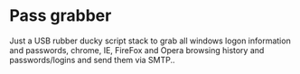 # Pass grabber
Just a USB rubber ducky script stack to grab all windows logon information and passwords, chrome, IE, FireFox and Opera browsing history and passwords/logins and send them via SMTP..
